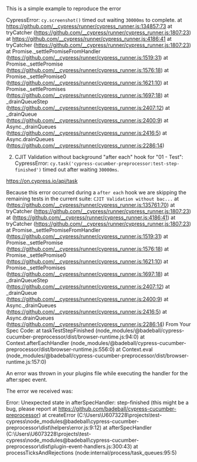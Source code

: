 This is a simple example to reproduce the error

 CypressError: `cy.screenshot()` timed out waiting `30000ms` to complete.
      at https://github.com/__cypress/runner/cypress_runner.js:134857:73
      at tryCatcher (https://github.com/__cypress/runner/cypress_runner.js:1807:23)
      at https://github.com/__cypress/runner/cypress_runner.js:4186:41
      at tryCatcher (https://github.com/__cypress/runner/cypress_runner.js:1807:23)
      at Promise._settlePromiseFromHandler (https://github.com/__cypress/runner/cypress_runner.js:1519:31)
      at Promise._settlePromise (https://github.com/__cypress/runner/cypress_runner.js:1576:18)
      at Promise._settlePromise0 (https://github.com/__cypress/runner/cypress_runner.js:1621:10)
      at Promise._settlePromises (https://github.com/__cypress/runner/cypress_runner.js:1697:18)
      at _drainQueueStep (https://github.com/__cypress/runner/cypress_runner.js:2407:12)
      at _drainQueue (https://github.com/__cypress/runner/cypress_runner.js:2400:9)
      at Async._drainQueues (https://github.com/__cypress/runner/cypress_runner.js:2416:5)
      at Async.drainQueues (https://github.com/__cypress/runner/cypress_runner.js:2286:14)

  2) CJIT Validation without background
       "after each" hook for "01 - Test":
     CypressError: `cy.task('cypress-cucumber-preprocessor:test-step-finished')` timed out after waiting `30000ms`.

https://on.cypress.io/api/task

Because this error occurred during a `after each` hook we are skipping the remaining tests in the current suite: `CJIT Validation without bac...`
      at <unknown> (https://github.com/__cypress/runner/cypress_runner.js:135761:70)
      at tryCatcher (https://github.com/__cypress/runner/cypress_runner.js:1807:23)
      at <unknown> (https://github.com/__cypress/runner/cypress_runner.js:4186:41)
      at tryCatcher (https://github.com/__cypress/runner/cypress_runner.js:1807:23)
      at Promise._settlePromiseFromHandler (https://github.com/__cypress/runner/cypress_runner.js:1519:31)
      at Promise._settlePromise (https://github.com/__cypress/runner/cypress_runner.js:1576:18)
      at Promise._settlePromise0 (https://github.com/__cypress/runner/cypress_runner.js:1621:10)
      at Promise._settlePromises (https://github.com/__cypress/runner/cypress_runner.js:1697:18)
      at _drainQueueStep (https://github.com/__cypress/runner/cypress_runner.js:2407:12)
      at _drainQueue (https://github.com/__cypress/runner/cypress_runner.js:2400:9)
      at Async._drainQueues (https://github.com/__cypress/runner/cypress_runner.js:2416:5)
      at Async.drainQueues (https://github.com/__cypress/runner/cypress_runner.js:2286:14)
  From Your Spec Code:
      at taskTestStepFinished (node_modules/@badeball/cypress-cucumber-preprocessor/dist/browser-runtime.js:94:0)
      at Context.afterEachHandler (node_modules/@badeball/cypress-cucumber-preprocessor/dist/browser-runtime.js:556:0)
      at Context.eval (node_modules/@badeball/cypress-cucumber-preprocessor/dist/browser-runtime.js:157:0)



An error was thrown in your plugins file while executing the handler for the after:spec event.

The error we received was:

Error: Unexpected state in afterSpecHandler: step-finished (this might be a bug, please report at https://github.com/badeball/cypress-cucumber-preprocessor)
    at createError (C:\Users\U6073228\projects\test-cypress\node_modules\@badeball\cypress-cucumber-preprocessor\dist\helpers\error.js:9:12)
    at afterSpecHandler (C:\Users\U6073228\projects\test-cypress\node_modules\@badeball\cypress-cucumber-preprocessor\dist\plugin-event-handlers.js:300:43)
    at processTicksAndRejections (node:internal/process/task_queues:95:5)
